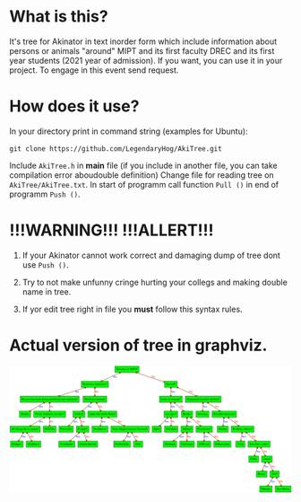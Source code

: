 # What is this?

It's tree for Akinator in text inorder form which include information about persons or animals "around" MIPT and its first faculty DREC and its first year students (2021 year of admission). If you want, you can use it in your project. To engage in this event send request.

# How does it use?

In your directory print in command string (examples for Ubuntu):

```
git clone https://github.com/LegendaryHog/AkiTree.git
```
Include `AkiTree.h` in **main** file (if you include  in another file, you can take compilation error aboudouble definition)
Change file for reading tree on `AkiTree/AkiTree.txt`. In start of programm call function `Pull ()` in end of programm `Push ()`.

# !!!WARNING!!! !!!ALLERT!!!

1. If your Akinator cannot work correct and damaging dump of tree dont use `Push ()`.

2. Try to not make unfunny cringe hurting your collegs and making double name in tree.

3. If yor edit tree right in file you **must** follow this syntax rules.

# Actual version of tree in graphviz.

![A](https://github.com/LegendaryHog/AkiTree/blob/master/Aki_Dump0.png)